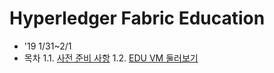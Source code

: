 # Hyperledger Fabric Education
- '19 1/31~2/1
- 목차
1.1. [사전 준비 사항](https://github.com/skblockedu/edu19/blob/master/Session1_1.md)
1.2. [EDU VM 둘러보기](https://github.com/skblockedu/edu19/blob/master/Session2_1.md)

